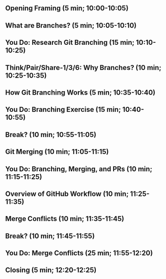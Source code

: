 ## Opening Framing (5 min; 10:00-10:05)
## What are Branches? (5 min; 10:05-10:10)
## You Do: Research Git Branching (15 min; 10:10-10:25)
## Think/Pair/Share-1/3/6: Why Branches?  (10 min; 10:25-10:35)
## How Git Branching Works (5 min; 10:35-10:40)
## You Do: Branching Exercise (15 min; 10:40-10:55)
## Break? (10 min; 10:55-11:05)
## Git Merging (10 min; 11:05-11:15)
## You Do: Branching, Merging, and PRs (10 min; 11:15-11:25)
## Overview of GitHub Workflow (10 min; 11:25-11:35)
## Merge Conflicts (10 min; 11:35-11:45)
## Break? (10 min; 11:45-11:55)
## You Do: Merge Conflicts (25 min; 11:55-12:20)
## Closing (5 min; 12:20-12:25)
